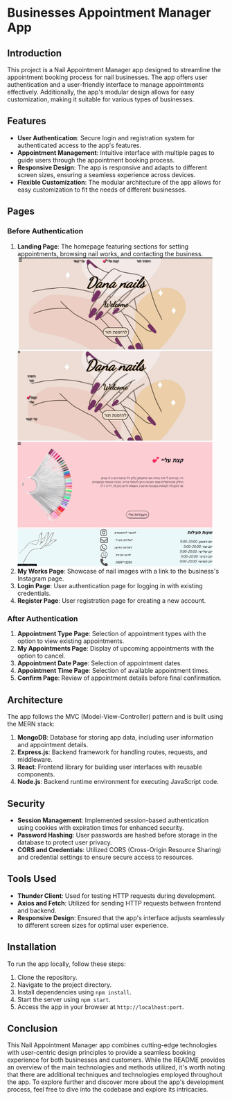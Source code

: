 #  Businesses Appointment Manager App

## Introduction

This project is a Nail Appointment Manager app designed to streamline the appointment booking process for nail businesses. The app offers user authentication and a user-friendly interface to manage appointments effectively. Additionally, the app's modular design allows for easy customization, making it suitable for various types of businesses.

## Features

* **User Authentication**: Secure login and registration system for authenticated access to the app's features.
* **Appointment Management**: Intuitive interface with multiple pages to guide users through the appointment booking process.
* **Responsive Design**: The app is responsive and adapts to different screen sizes, ensuring a seamless experience across devices.
* **Flexible Customization**: The modular architecture of the app allows for easy customization to fit the needs of different businesses.

## Pages

### Before Authentication

1. **Landing Page**: The homepage featuring sections for setting appointments, browsing nail works, and contacting the business.
<img width="450" alt="image" src="https://github.com/GabiDunaevsky/queue_app/blob/main/views/frontend/src/assets/ImgOfPages/home.png"> <img width="450" alt="image" src="https://github.com/GabiDunaevsky/queue_app/blob/main/views/frontend/src/assets/ImgOfPages/homeNavBar.png">
<img width="450" alt="image" src="https://github.com/GabiDunaevsky/queue_app/blob/main/views/frontend/src/assets/ImgOfPages/homeAboutme.png"> <img width="450" alt="image" src="https://github.com/GabiDunaevsky/queue_app/blob/main/views/frontend/src/assets/ImgOfPages/homeConract.png">
2. **My Works Page**: Showcase of nail images with a link to the business's Instagram page.
3. **Login Page**: User authentication page for logging in with existing credentials.
4. **Register Page**: User registration page for creating a new account.

### After Authentication

1. **Appointment Type Page**: Selection of appointment types with the option to view existing appointments.
2. **My Appointments Page**: Display of upcoming appointments with the option to cancel.
3. **Appointment Date Page**: Selection of appointment dates.
4. **Appointment Time Page**: Selection of available appointment times.
5. **Confirm Page**: Review of appointment details before final confirmation.

## Architecture

The app follows the MVC (Model-View-Controller) pattern and is built using the MERN stack:

1. **MongoDB**: Database for storing app data, including user information and appointment details.
2. **Express.js**: Backend framework for handling routes, requests, and middleware.
3. **React**: Frontend library for building user interfaces with reusable components.
4. **Node.js**: Backend runtime environment for executing JavaScript code.

## Security

- **Session Management**: Implemented session-based authentication using cookies with expiration times for enhanced security.
- **Password Hashing**: User passwords are hashed before storage in the database to protect user privacy.
- **CORS and Credentials**: Utilized CORS (Cross-Origin Resource Sharing) and credential settings to ensure secure access to resources.

## Tools Used

* **Thunder Client**: Used for testing HTTP requests during development.
* **Axios and Fetch**: Utilized for sending HTTP requests between frontend and backend.
* **Responsive Design**: Ensured that the app's interface adjusts seamlessly to different screen sizes for optimal user experience.

## Installation

To run the app locally, follow these steps:

1. Clone the repository.
2. Navigate to the project directory.
3. Install dependencies using `npm install`.
4. Start the server using `npm start`.
5. Access the app in your browser at `http://localhost:port`.

## Conclusion

This Nail Appointment Manager app combines cutting-edge technologies with user-centric design principles to provide a seamless booking experience for both businesses and customers. While the README provides an overview of the main technologies and methods utilized, it's worth noting that there are additional techniques and technologies employed throughout the app. To explore further and discover more about the app's development process, feel free to dive into the codebase and explore its intricacies.

